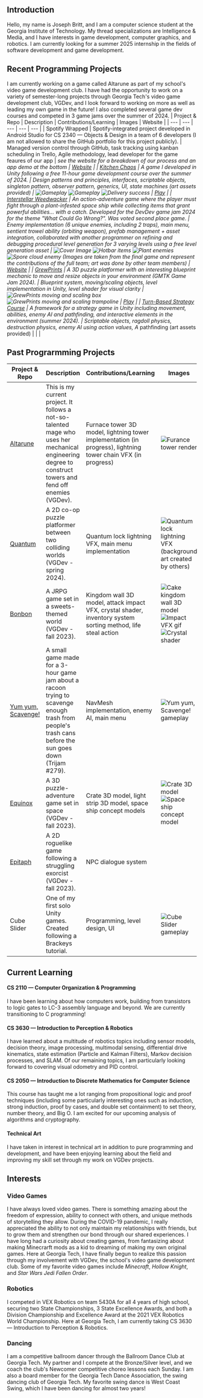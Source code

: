 ## Introduction
Hello, my name is Joseph Britt, and I am a computer science student at the Georgia Institute of Technology. My thread specializations are Intelligence & Media, and I have interests in game development, computer graphics, and robotics. I am currently looking for a summer 2025 internship in the fields of software development and game development.

## Recent Programming Projects
I am currently working on a game called Altarune as part of my school's video game development club. I have had the opportunity to work on a variety of semester-long projects through Georgia Tech's video game development club, VGDev, and I look forward to working on more as well as leading my own game in the future! I also completed several game dev courses and competed in 3 game jams over the summer of 2024.
| Project & Repo | Description | Contributions/Learning | Images | Website |
| --- | --- | --- | --- | --- |
| Spotify Wrapped | Spotify-integrated project developed in Android Studio for CS 2340 — Objects & Design in a team of 6 developers (I am not allowed to share the GitHub portfolio for this project publicly). | Managed version control through GitHub, task tracking using kanban scheduling in Trello, Agile methodology, lead developer for the game feaures of our app | *see the website for a breakdown of our process and an app demo at the bottom | [Website](https://sirak720.wixsite.com/spotifywrappedgrou-1) |
| [Kitchen Chaos](https://github.com/Joseph-Britt/KitchenChaos) | A game I developed in Unity following a free 11-hour game development course over the summer of 2024. | Design patterns and principles, interfaces, scriptable objects, singleton pattern, observer pattern, generics, UI, state machines (art assets provided) | ![Gameplay](KitchenChaos1.png) ![Gameplay](KitchenChaos2.png) ![Delivery success](KitchenChaosDeliverySuccess.png) | [Play](https://josephbritt.itch.io/kitchen-chaos) |
| [Interstellar Weedwacker](https://github.com/gZation/DevDev2024Fun) | An action-adventure game where the player must fight through a plant-infested space ship while collecting items that grant powerful abilities... with a catch. Developed for the DevDev game jam 2024 for the theme "What Could Go Wrong?". Was voted second place game. | Enemy implementation (6 unique enemies, including 2 traps), main menu, sentient trowel ability (orbiting weapon), prefab management + asset integration, collaborated with another programmer on refining and debugging procedural level generation for 3 varying levels using a free level generation asset | ![Cover Image](ISWW_Cover.png) ![Hotbar items](ISWW_Hotbar.png) ![Plant enemies](ISWW_Plants.png) ![Spore cloud enemy](ISWW_Spore.png) (Images are taken from the final game and represent the contributions of the full team; art was done by other team members) | [Website](https://stinkweed.itch.io/interstellar-weedwacker) |
| [GrewPrints](https://github.com/PoyoMain/GrewPrints) | A 3D puzzle platformer with an interesting blueprint mechanic to move and resize objects in your environment (GMTK Game Jam 2024). | Blueprint system, moving/scaling objects, level implementation in Unity, level shader for visual clarity | ![GrewPrints moving and scaling box](GrewPrintsBox.gif) ![GrewPrints moving and scaling trampoline](GrewPrintsTrampoline.gif) | [Play](https://poyomain.itch.io/grewprints) |
| [Turn-Based Strategy Course](https://github.com/Joseph-Britt/TurnBasedStrategyCourse) | A framework for a strategy game in Unity including movement, abilities, enemy AI and pathfinding, and interactive elements in the environment (summer 2024). | Scriptable objects, ragdoll physics, destruction physics, enemy AI using action values, A* pathfinding (art assets provided) | | |

## Past Prograrmming Projects
| Project & Repo | Description | Contributions/Learning | Images | Website |
| --- | --- | --- | --- | --- |
| [Altarune](https://github.com/Carlijavier5/Altarune) | This is my current project. It follows a not-so-talented mage who uses her mechanical engineering degree to construct towers and fend off enemies (VGDev). | Furnace tower 3D model, lightning tower implementation (in progress), lightning tower chain VFX (in progress) | ![Furance tower render](FurnaceTowerRenderTall.png) | |
| [Quantum](https://github.com/Chase-rgb/Quantum) | A 2D co-op puzzle platformer between two colliding worlds (VGDev - spring 2024). | Quantum lock lightning VFX, main menu implementation | ![Quantum lock lightning VFX](QuantumLockEffect.png)(background art created by others) | |
| [Bonbon](https://github.com/chrysly/project-bonbon) | A JRPG game set in a sweets-themed world (VGDev - fall 2023). | Kingdom wall 3D model, attack impact VFX, crystal shader, inventory system sorting method, life steal action | ![Cake kingdom wall 3D model](CakeKingdomWall.png) ![Impact VFX gif](ImpactVFXTest.gif) ![Crystal shader](CrystalShader.png) | [Website](https://www.gtvgdev.com/games-archive/bonbon) |
| [Yum yum, Scavenge!](https://github.com/TheStinker/3HourJamming) | A small game made for a 3-hour game jam about a racoon trying to scavenge enough trash from people's trash cans before the sun goes down (Trijam #279). | NavMesh implementation, enemy AI, main menu | ![Yum yum, Scavenge! gameplay](YumYumScavengeGameplay.png) | [Play](https://stinkweed.itch.io/yum-yum-scavenge) |
| [Equinox](https://github.com/vittorio-corbo/Equinox) | A 3D puzzle-adventure game set in space (VGDev - fall 2023). | Crate 3D model, light strip 3D model, space ship concept models | ![Crate 3D model](EquinoxCrate.png) ![Space ship concept model](ShipTest.png) | [Website](https://www.gtvgdev.com/games-archive/epitaph) |
| [Epitaph](https://github.com/Joseph-Britt/epitaph) | A 2D roguelike game following a struggling exorcist (VGDev - fall 2023). | NPC dialogue system | | [Website](https://www.gtvgdev.com/games-archive/equinox) |
| Cube Slider | One of my first solo Unity games. Created following a Brackeys tutorial. | Programming, level design, UI | ![Cube Slider gameplay](CubeSliderGameplay.png) | [Play](https://play.unity.com/en/games/e1894537-a508-4521-a41b-f3d6a530155a/cube-slider) |

## Current Learning
#### CS 2110 — Computer Organization & Programming
I have been learning about how computers work, building from transistors to logic gates to LC-3 assembly language and beyond. We are currently transitioning to C programming!
#### CS 3630 — Introduction to Perception & Robotics
I have learned about a multitude of robotics topics including sensor models, decision theory, image processing, multimodal sensing, differential drive kinematics, state estimation (Particle and Kalman Filters), Markov decision processes, and SLAM. Of our remaining topics, I am particularly looking forward to covering visual odometry and PID control.
#### CS 2050 — Introduction to Discrete Mathematics for Computer Science
This course has taught me a lot ranging from propositional logic and proof techniques (including some particularly interesting ones such as induction, strong induction, proof by cases, and double set containment) to set theory, number theory, and Big O. I am excited for our upcoming analysis of algorithms and cryptography.
#### Technical Art
I have taken in interest in technical art in addition to pure programming and development, and have been enjoying learning about the field and improving my skill set through my work on VGDev projects.

## Interests
### Video Games
I have always loved video games. There is something amazing about the freedom of expression, ability to connect with others, and unique methods of storytelling they allow. During the COVID-19 pandemic, I really appreciated the ability to not only maintain my relationships with friends, but to grow them and strengthen our bond through our shared experiences. I have long had a curiosity about creating games, from fantasizing about making Minecrarft mods as a kid to dreaming of making my own original games. Here at Georgia Tech, I have finally begun to realize this passion through my involvement with VGDev, the school's video game development club. Some of my favorite video games include _Minecraft_, _Hollow Knight_, and _Star Wars Jedi Fallen Order_.
### Robotics
I competed in VEX Robotics on team 5430A for all 4 years of high school, securing two State Championships, 3 State Excellence Awards, and both a Division Championship and Excellence Award at the 2021 VEX Robotics World Championship. Here at Georgia Tech, I am currently taking CS 3630 — Introduction to Perception & Robotics.
### Dancing
I am a competitive ballroom dancer through the Ballroom Dance Club at Georgia Tech. My partner and I compete at the Bronze/Silver level, and we coach the club's Newcomer competitive choreo lessons each Sunday. I am also a board member for the Georgia Tech Dance Association, the swing dancing club of Georgia Tech. My favorite swing dance is West Coast Swing, which I have been dancing for almost two years!

<!--
**Joseph-Britt/Joseph-Britt** is a ✨ _special_ ✨ repository because its `README.md` (this file) appears on your GitHub profile.

Here are some ideas to get you started:

- 🔭 I’m currently working on ...
- 🌱 I’m currently learning ...
- 👯 I’m looking to collaborate on ...
- 🤔 I’m looking for help with ...
- 💬 Ask me about ...
- 📫 How to reach me: ...
- 😄 Pronouns: ...
- ⚡ Fun fact: ...
-->
